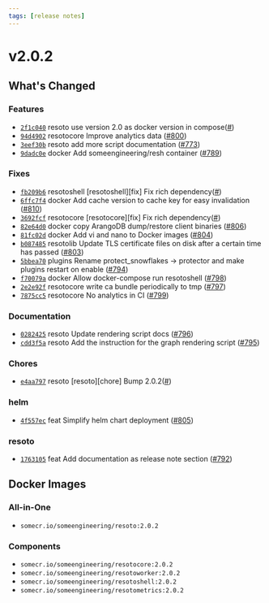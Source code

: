 ```yaml
---
tags: [release notes]
---
```


# v2.0.2

## What's Changed

### Features

- [`2f1c040`](https://github.com/someengineering/resoto/commit/2f1c040) <span class="badge badge--secondary">resoto</span> use version 2.0 as docker version in compose([#](https://github.com/someengineering/resoto/pull/))
- [`94d4902`](https://github.com/someengineering/resoto/commit/94d4902) <span class="badge badge--secondary">resotocore</span> Improve analytics data ([#800](https://github.com/someengineering/resoto/pull/800))
- [`3eef30b`](https://github.com/someengineering/resoto/commit/3eef30b) <span class="badge badge--secondary">resoto</span> add more script documentation ([#773](https://github.com/someengineering/resoto/pull/773))
- [`9dadc0e`](https://github.com/someengineering/resoto/commit/9dadc0e) <span class="badge badge--secondary">docker</span> Add someengineering/resh container ([#789](https://github.com/someengineering/resoto/pull/789))

### Fixes

- [`fb209b6`](https://github.com/someengineering/resoto/commit/fb209b6) <span class="badge badge--secondary">resotoshell</span> [resotoshell][fix] Fix rich dependency([#](https://github.com/someengineering/resoto/pull/))
- [`6ffc7f4`](https://github.com/someengineering/resoto/commit/6ffc7f4) <span class="badge badge--secondary">docker</span> Add cache version to cache key for easy invalidation ([#810](https://github.com/someengineering/resoto/pull/810))
- [`3692fcf`](https://github.com/someengineering/resoto/commit/3692fcf) <span class="badge badge--secondary">resotocore</span> [resotocore][fix] Fix rich dependency([#](https://github.com/someengineering/resoto/pull/))
- [`82e64d0`](https://github.com/someengineering/resoto/commit/82e64d0) <span class="badge badge--secondary">docker</span> copy ArangoDB dump/restore client binaries ([#806](https://github.com/someengineering/resoto/pull/806))
- [`81fc02d`](https://github.com/someengineering/resoto/commit/81fc02d) <span class="badge badge--secondary">docker</span> Add vi and nano to Docker images ([#804](https://github.com/someengineering/resoto/pull/804))
- [`b087485`](https://github.com/someengineering/resoto/commit/b087485) <span class="badge badge--secondary">resotolib</span> Update TLS certificate files on disk after a certain time has passed ([#803](https://github.com/someengineering/resoto/pull/803))
- [`5bbea70`](https://github.com/someengineering/resoto/commit/5bbea70) <span class="badge badge--secondary">plugins</span> Rename protect_snowflakes -> protector and make plugins restart on enable ([#794](https://github.com/someengineering/resoto/pull/794))
- [`f70079a`](https://github.com/someengineering/resoto/commit/f70079a) <span class="badge badge--secondary">docker</span> Allow docker-compose run resotoshell ([#798](https://github.com/someengineering/resoto/pull/798))
- [`2e2e92f`](https://github.com/someengineering/resoto/commit/2e2e92f) <span class="badge badge--secondary">resotocore</span> write ca bundle periodically to tmp ([#797](https://github.com/someengineering/resoto/pull/797))
- [`7875cc5`](https://github.com/someengineering/resoto/commit/7875cc5) <span class="badge badge--secondary">resotocore</span> No analytics in CI ([#799](https://github.com/someengineering/resoto/pull/799))

### Documentation

- [`0282425`](https://github.com/someengineering/resoto/commit/0282425) <span class="badge badge--secondary">resoto</span> Update rendering script docs ([#796](https://github.com/someengineering/resoto/pull/796))
- [`cdd3f5a`](https://github.com/someengineering/resoto/commit/cdd3f5a) <span class="badge badge--secondary">resoto</span> Add the instruction for the graph rendering script ([#795](https://github.com/someengineering/resoto/pull/795))

### Chores

- [`e4aa797`](https://github.com/someengineering/resoto/commit/e4aa797) <span class="badge badge--secondary">resoto</span> [resoto][chore] Bump 2.0.2([#](https://github.com/someengineering/resoto/pull/))

### helm

- [`4f557ec`](https://github.com/someengineering/resoto/commit/4f557ec) <span class="badge badge--secondary">feat</span> Simplify helm chart deployment ([#805](https://github.com/someengineering/resoto/pull/805))

### resoto

- [`1763105`](https://github.com/someengineering/resoto/commit/1763105) <span class="badge badge--secondary">feat</span> Add documentation as release note section ([#792](https://github.com/someengineering/resoto/pull/792))

<!--truncate-->

## Docker Images

### All-in-One

- `somecr.io/someengineering/resoto:2.0.2`

### Components

- `somecr.io/someengineering/resotocore:2.0.2`
- `somecr.io/someengineering/resotoworker:2.0.2`
- `somecr.io/someengineering/resotoshell:2.0.2`
- `somecr.io/someengineering/resotometrics:2.0.2`

